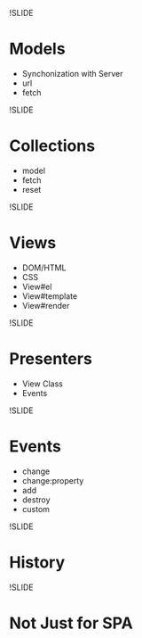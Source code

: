 !SLIDE

# Models #
* Synchonization with Server
* url
* fetch

!SLIDE

# Collections #
* model
* fetch
* reset

!SLIDE

# Views #
* DOM/HTML 
* CSS
* View#el
* View#template
* View#render

!SLIDE

# Presenters #
* View Class
* Events 

!SLIDE

# Events #
* change
* change:property
* add
* destroy
* custom

!SLIDE

# History #

!SLIDE 

# Not Just for SPA #
